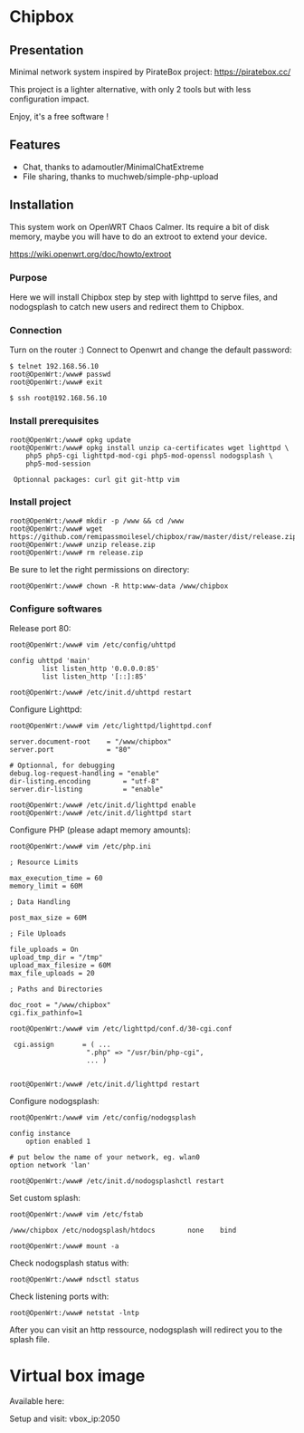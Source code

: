 # Chipbox

## Presentation

Minimal network system inspired by PirateBox project: https://piratebox.cc/

This project is a lighter alternative, with only 2 tools but with less configuration impact. 
 
Enjoy, it's a free software !

## Features

* Chat, thanks to adamoutler/MinimalChatExtreme
* File sharing, thanks to muchweb/simple-php-upload

## Installation

This system work on OpenWRT Chaos Calmer. Its require a bit of disk memory, maybe you will have to do an 
extroot to extend your device.

https://wiki.openwrt.org/doc/howto/extroot

### Purpose

Here we will install Chipbox step by step with lighttpd to serve files, and nodogsplash to catch new
users and redirect them to Chipbox.

### Connection

Turn on the router :)
Connect to Openwrt and change the default password:
    
    $ telnet 192.168.56.10
    root@OpenWrt:/www# passwd
    root@OpenWrt:/www# exit
    
    $ ssh root@192.168.56.10

### Install prerequisites

    root@OpenWrt:/www# opkg update
    root@OpenWrt:/www# opkg install unzip ca-certificates wget lighttpd \
        php5 php5-cgi lighttpd-mod-cgi php5-mod-openssl nodogsplash \
        php5-mod-session 
        
     Optionnal packages: curl git git-http vim

### Install project

    root@OpenWrt:/www# mkdir -p /www && cd /www
    root@OpenWrt:/www# wget https://github.com/remipassmoilesel/chipbox/raw/master/dist/release.zip
    root@OpenWrt:/www# unzip release.zip
    root@OpenWrt:/www# rm release.zip

Be sure to let the right permissions on directory:
 
    root@OpenWrt:/www# chown -R http:www-data /www/chipbox
    
### Configure softwares

Release port 80:

    root@OpenWrt:/www# vim /etc/config/uhttpd
    
    config uhttpd 'main'
            list listen_http '0.0.0.0:85'
            list listen_http '[::]:85'
    
    root@OpenWrt:/www# /etc/init.d/uhttpd restart
    
Configure Lighttpd:

    root@OpenWrt:/www# vim /etc/lighttpd/lighttpd.conf
     
    server.document-root    = "/www/chipbox"
    server.port             = "80"
    
    # Optionnal, for debugging
    debug.log-request-handling = "enable" 
    dir-listing.encoding        = "utf-8"
    server.dir-listing          = "enable"

    root@OpenWrt:/www# /etc/init.d/lighttpd enable
    root@OpenWrt:/www# /etc/init.d/lighttpd start

Configure PHP (please adapt memory amounts):

    root@OpenWrt:/www# vim /etc/php.ini

    ; Resource Limits
  
    max_execution_time = 60 
    memory_limit = 60M
    
    ; Data Handling 
    
    post_max_size = 60M

    ; File Uploads
  
    file_uploads = On
    upload_tmp_dir = "/tmp"
    upload_max_filesize = 60M
    max_file_uploads = 20

    ; Paths and Directories
    
    doc_root = "/www/chipbox"
    cgi.fix_pathinfo=1
    
    root@OpenWrt:/www# vim /etc/lighttpd/conf.d/30-cgi.conf 

     cgi.assign       = ( ...
                       ".php" => "/usr/bin/php-cgi",
                       ... )

    
    root@OpenWrt:/www# /etc/init.d/lighttpd restart

Configure nodogsplash:

    root@OpenWrt:/www# vim /etc/config/nodogsplash
    
    config instance
        option enabled 1

    # put below the name of your network, eg. wlan0 
    option network 'lan' 

    root@OpenWrt:/www# /etc/init.d/nodogsplashctl restart

Set custom splash:

    root@OpenWrt:/www# vim /etc/fstab
    
    /www/chipbox /etc/nodogsplash/htdocs        none    bind
    
    root@OpenWrt:/www# mount -a

Check nodogsplash status with: 

    root@OpenWrt:/www# ndsctl status
    
Check listening ports with:
    
    root@OpenWrt:/www# netstat -lntp
    
After you can visit an http ressource, nodogsplash will redirect you to the splash file.

# Virtual box image 

Available here: 

Setup and visit: vbox_ip:2050
    
    
    
    
    
    
    
    